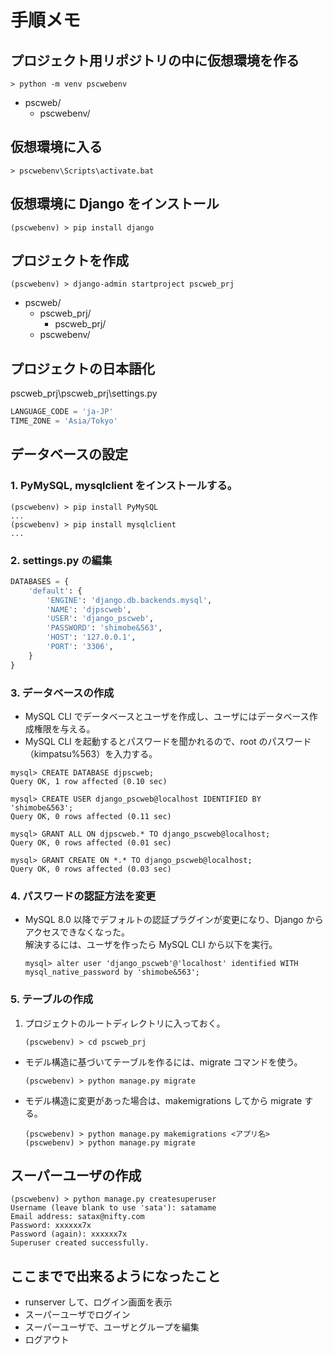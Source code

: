 # 手順メモ

## プロジェクト用リポジトリの中に仮想環境を作る
```
> python -m venv pscwebenv
```
- pscweb/
    - pscwebenv/

## 仮想環境に入る
```
> pscwebenv\Scripts\activate.bat
```

## 仮想環境に Django をインストール
```
(pscwebenv) > pip install django
```

## プロジェクトを作成
```
(pscwebenv) > django-admin startproject pscweb_prj
```
- pscweb/
    - pscweb_prj/
        - pscweb_prj/
    - pscwebenv/

## プロジェクトの日本語化
pscweb_prj\pscweb_prj\settings.py
```python
LANGUAGE_CODE = 'ja-JP'
TIME_ZONE = 'Asia/Tokyo'
```

## データベースの設定
### 1. PyMySQL, mysqlclient をインストールする。
```
(pscwebenv) > pip install PyMySQL
...
(pscwebenv) > pip install mysqlclient
...
```

### 2. settings.py の編集
```python
DATABASES = {
    'default': {
        'ENGINE': 'django.db.backends.mysql',
        'NAME': 'djpscweb',
        'USER': 'django_pscweb',
        'PASSWORD': 'shimobe&563',
        'HOST': '127.0.0.1',
        'PORT': '3306',
    }
}
```

### 3. データベースの作成
- MySQL CLI でデータベースとユーザを作成し、ユーザにはデータベース作成権限を与える。
- MySQL CLI を起動するとパスワードを聞かれるので、root のパスワード（kimpatsu%563）を入力する。
```
mysql> CREATE DATABASE djpscweb;
Query OK, 1 row affected (0.10 sec)

mysql> CREATE USER django_pscweb@localhost IDENTIFIED BY 'shimobe&563';
Query OK, 0 rows affected (0.11 sec)

mysql> GRANT ALL ON djpscweb.* TO django_pscweb@localhost;
Query OK, 0 rows affected (0.01 sec)

mysql> GRANT CREATE ON *.* TO django_pscweb@localhost;
Query OK, 0 rows affected (0.03 sec)
```

### 4. パスワードの認証方法を変更
- MySQL 8.0 以降でデフォルトの認証プラグインが変更になり、Django からアクセスできなくなった。  
解決するには、ユーザを作ったら MySQL CLI から以下を実行。
    ```
    mysql> alter user 'django_pscweb'@'localhost' identified WITH mysql_native_password by 'shimobe&563';
    ```

### 5. テーブルの作成
1. プロジェクトのルートディレクトリに入っておく。
    ```
    (pscwebenv) > cd pscweb_prj
    ```

- モデル構造に基づいてテーブルを作るには、migrate コマンドを使う。
    ```
    (pscwebenv) > python manage.py migrate
    ```
- モデル構造に変更があった場合は、makemigrations してから migrate する。
    ```
    (pscwebenv) > python manage.py makemigrations <アプリ名>
    (pscwebenv) > python manage.py migrate
    ```

## スーパーユーザの作成
```
(pscwebenv) > python manage.py createsuperuser
Username (leave blank to use 'sata'): satamame
Email address: satax@nifty.com
Password: xxxxxx7x
Password (again): xxxxxx7x
Superuser created successfully.
```

## ここまでで出来るようになったこと
- runserver して、ログイン画面を表示
- スーパーユーザでログイン
- スーパーユーザで、ユーザとグループを編集
- ログアウト

